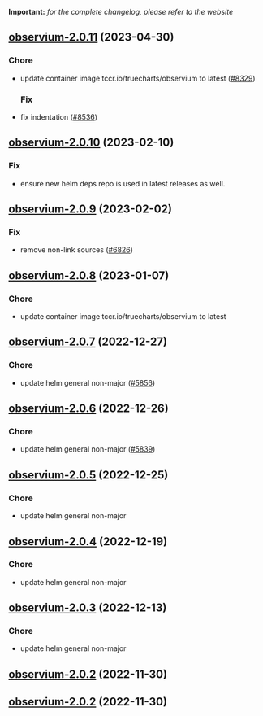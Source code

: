 **Important:**
*for the complete changelog, please refer to the website*




## [observium-2.0.11](https://github.com/succelle/charts/compare/observium-2.0.10...observium-2.0.11) (2023-04-30)

### Chore

- update container image tccr.io/truecharts/observium to latest ([#8329](https://github.com/succelle/charts/issues/8329))
  
  ### Fix

- fix indentation ([#8536](https://github.com/succelle/charts/issues/8536))
  
  


## [observium-2.0.10](https://github.com/succelle/charts/compare/observium-2.0.9...observium-2.0.10) (2023-02-10)

### Fix

- ensure new helm deps repo is used in latest releases as well.
  
  


## [observium-2.0.9](https://github.com/succelle/charts/compare/observium-2.0.8...observium-2.0.9) (2023-02-02)

### Fix

- remove non-link sources ([#6826](https://github.com/succelle/charts/issues/6826))
  
  


## [observium-2.0.8](https://github.com/succelle/charts/compare/observium-2.0.7...observium-2.0.8) (2023-01-07)

### Chore

- update container image tccr.io/truecharts/observium to latest
  
  


## [observium-2.0.7](https://github.com/succelle/charts/compare/observium-2.0.6...observium-2.0.7) (2022-12-27)

### Chore

- update helm general non-major ([#5856](https://github.com/succelle/charts/issues/5856))
  
  


## [observium-2.0.6](https://github.com/succelle/charts/compare/observium-2.0.5...observium-2.0.6) (2022-12-26)

### Chore

- update helm general non-major ([#5839](https://github.com/succelle/charts/issues/5839))
  
  


## [observium-2.0.5](https://github.com/succelle/charts/compare/observium-2.0.4...observium-2.0.5) (2022-12-25)

### Chore

- update helm general non-major
  
  


## [observium-2.0.4](https://github.com/succelle/charts/compare/observium-2.0.3...observium-2.0.4) (2022-12-19)

### Chore

- update helm general non-major
  
  


## [observium-2.0.3](https://github.com/succelle/charts/compare/observium-2.0.2...observium-2.0.3) (2022-12-13)

### Chore

- update helm general non-major
  
  


## [observium-2.0.2](https://github.com/succelle/charts/compare/observium-2.0.1...observium-2.0.2) (2022-11-30)




## [observium-2.0.2](https://github.com/succelle/charts/compare/observium-2.0.1...observium-2.0.2) (2022-11-30)


